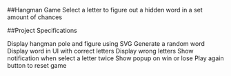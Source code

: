 ##Hangman Game
Select a letter to figure out a hidden word in a set amount of chances

##Project Specifications

Display hangman pole and figure using SVG
Generate a random word
Display word in UI with correct letters
Display wrong letters
Show notification when select a letter twice
Show popup on win or lose
Play again button to reset game
